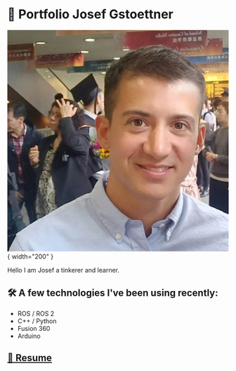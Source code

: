 # :rocket: Portfolio Josef Gstoettner

![profile picture](/images/Profilphoto.jpg){ width="200" }

Hello I am Josef a tinkerer and learner.

## :hammer_and_wrench: A few technologies I've been using recently:

* ROS / ROS 2
* C++ / Python
* Fusion 360
* Arduino

## [:page_facing_up: Resume](https://github.com/JosefGst/resume/blob/main/Resume_Gstoettner_J_2025.pdf)
